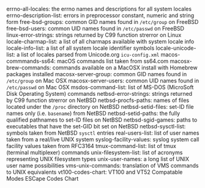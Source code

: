 errno-all-locales: the errno names and descriptions for all system locales
errno-description-list: errors in preprocessor constant, numeric and string form
free-bsd-groups: common GID names found in `/etc/group` on FreeBSD
free-bsd-users: common UID names found in `/etc/passwd` on FreeBSD
linux-error-strings: strings returned by C99 function strerror on Linux
locale-charmap-list: a list of all charmaps available with system locale info
locale-info-list: a list of all system locale identifier symbols
locale-unicode-list: a list of locales parsed from Unicode.org `icu-config.xml`
macos-commmands-ss64: macOS commands list taken from ss64.com
macosx-brew-commands: commands available on a MacOSX install with Homebrew packages installed
macosx-server-group: common GID names found in `/etc/group` on Mac OSX 
macosx-server-users: common UID names found in `/etc/passwd` on Mac OSX
msdos-command-list: list of MS-DOS (MicroSoft Disk Operating System) commands
netbsd-error-strings: strings returned by C99 function strerror on NetBSD
netbsd-procfs-paths: names of files located under the `/proc` directory on NetBSD
netbsd-setid-files: set-ID file names only (i.e. `basename`) from NetBSD
netbsd-setid-paths: the fully qualified pathnames to set-ID files on NetBSD
netbsd-sgid-games: paths to executables that have the set-GID bit set on NetBSD
netbsd-sysctl-list: symbols taken from NetBSD `sysctl` entries
real-users-list: list of user names taken from a real/live UNIX system
syslog-facility-values: syslog system call facility values taken from RFC3164
tmux-command-list: list of tmux (terminal multiplexer) commands
unix-filesystem-list: list of acronyms representing UNIX filesystem types
unix-user-names: a long list of UNIX user name possibilities
vms-unix-commands: translation of VMS commands to UNIX equivalents
vt100-codes-chart: VT100 and VT52 Compatable Modes ESCape Codes Chart
